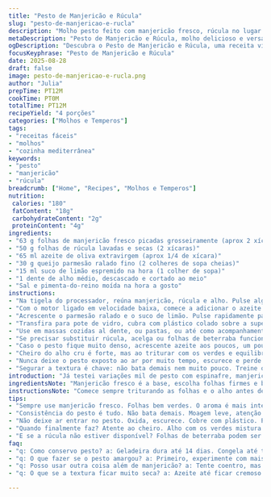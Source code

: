 ```yaml
---
title: "Pesto de Manjericão e Rúcula"
slug: "pesto-de-manjericao-e-rucla"
description: "Molho pesto feito com manjericão fresco, rúcula no lugar do espinafre tradicional, azeite extravirgem, parmesão ralado, suco de limão e alho. Receita rápida, cremosa e versátil, fácil de ajustar para intolerantes. Pode ser guardado na geladeira por até duas semanas ou congelado. Perfeito para massas, sanduíches ou como base de molhos. Textura bonita, cor vibrante, aroma herbal intenso com toque cítrico que corta o óleo da gordura. Uso de rúcula dá um leve amargor que tempera o manjericão, criando um equilíbrio interessante para paladares acostumados a sabores mais intensos. Ingredientes simples, resultado surpreendente."
metaDescription: "Pesto de Manjericão e Rúcula, molho delicioso e versátil. Ideal para massas, sanduíches e muito mais, com toque herbal e cítrico."
ogDescription: "Descubra o Pesto de Manjericão e Rúcula, uma receita vibrante e fácil. Molho perfeito para realçar pratos com frescor e sabor."
focusKeyphrase: "Pesto de Manjericão e Rúcula"
date: 2025-08-28
draft: false
image: pesto-de-manjericao-e-rucla.png
author: "Julia"
prepTime: PT12M
cookTime: PT0M
totalTime: PT12M
recipeYield: "4 porções"
categories: ["Molhos e Temperos"]
tags:
- "receitas fáceis"
- "molhos"
- "cozinha mediterrânea"
keywords:
- "pesto"
- "manjericão"
- "rúcula"
breadcrumb: ["Home", "Recipes", "Molhos e Temperos"]
nutrition: 
 calories: "180"
 fatContent: "18g"
 carbohydrateContent: "2g"
 proteinContent: "4g"
ingredients:
- "63 g folhas de manjericão fresco picadas grosseiramente (aprox 2 xícaras)"
- "50 g folhas de rúcula lavadas e secas (2 xícaras)"
- "65 ml azeite de oliva extravirgem (aprox 1/4 de xícara)"
- "30 g queijo parmesão ralado fino (2 colheres de sopa cheias)"
- "15 ml suco de limão espremido na hora (1 colher de sopa)"
- "1 dente de alho médio, descascado e cortado ao meio"
- "Sal e pimenta-do-reino moída na hora a gosto"
instructions:
- "Na tigela do processador, reúna manjericão, rúcula e alho. Pulse algumas vezes para quebrar as folhas, atenção para não triturar demais e liberar amargor exagerado da rúcula."
- "Com o motor ligado em velocidade baixa, comece a adicionar o azeite em fio, supervisionando a textura. Deve ficar cremoso, mas ainda com pequenas partículas, não uma pasta lisa demais. Sinal de pesto fresquinho."
- "Acrescente o parmesão ralado e o suco de limão. Pulse rapidamente para incorporar. Prove e corrija o sal e a pimenta, lembrando que queijo pode puxar salgado."
- "Transfira para pote de vidro, cubra com plástico colado sobre a superfície para evitar oxidação. No frio da geladeira dura até 14 dias, ou por 3 meses no freezer, bem embalado."
- "Use em massas cozidas al dente, ou pastas, ou até como acompanhamento para pratos grelhados. A rúcula traz um frescor amargo que corta o doce do manjericão, não ignora essa troca."
- "Se precisar substituir rúcula, acelga ou folhas de beterraba funcionam, mas alteram o sabor final, mais neutro e menos picante. Evite espinafre fresco que aumenta a umidade do molho."
- "Caso o pesto fique muito denso, acrescente azeite aos poucos, um pouco de água do cozimento da massa também ajuda sem diluir sabor."
- "Cheiro do alho cru é forte, mas ao triturar com os verdes e equilibrar com limão, o perfume fica mais suave. Ajustar é questão de hábito."
- "Nunca deixe o pesto exposto ao ar por muito tempo, escurece e perde o frescor. Para reaproveitar sobras, mexa bem, separe porções pequenas para descongelar."
- "Segurar a textura é chave: não bata demais nem muito pouco. Treine o olho, observe mudança das cores, toque na textura. Pesto não é purê, é molho vivo."
introduction: "Já testei variações mil de pesto com espinafre, manjericão, coentro... Mas a combinação de manjericão com rúcula mudou o jogo na minha cozinha. A rúcula, com esse amarguinho que só ela tem, quebra a doçura intensa do manjericão e traz um toque picante que dá personalidade ao molho. Experimentei, achei que poderia ficar estranho, mas a surpresa foi boa. Fácil de fazer: nada de complicação, só juntar e bater, lembrando de não exagerar no movimento para não amargar. Um toque de limão ajuda a equilibrar os sabores e conserva a cor viva. Uso para tudo – massa, avulsos no pão, em sanduíches com queijo branco, e até para dar leveza a pratos pesados. O frescor dessa receita é mágico, principalmente feito na hora, que abre o apetite e deixa aquele cheiro de tempero fresco espalhado pela casa."
ingredientsNote: "Manjericão fresco é a base, escolha folhas firmes e bem verdes. Na falta dele, manjericão genovês está ótimo, mas evite manjericão tailandês que é muito forte. A rúcula traz um sabor único, prefere as folhas pequenas e fresquinhas. Se quiser um toque diferente, experimente trocar a rúcula por agrião para um amargor mais sutil. O alho pode ser substituído por alho assado para um sabor mais doce, menos agressivo. Queijo parmesão ralado é fundamental para o sabor autêntico, mas para quem não come laticínios, teste um mix de castanhas hidratadas com levedura nutricional. O limão fresco é essencial, o industrializado perde acidez e frescor. O azeite de oliva deve ser extravirgem, pois o sabor interfere bastante – mas se só tiver o comum, ok, só não dobra a quantidade para tentar mascarar o gosto mais neutro. Sal e pimenta sempre na hora, prove e ajuste sempre."
instructionsNote: "Comece sempre triturando as folhas e o alho antes de acrescentar azeite, para evitar que o molho fique muito oleoso e sem volume. Adicionar o óleo lentamente permite controlar a consistência, que não deve ser cremosa demais nem muito seca. O parmesão deve ser incorporado por último para preservar seu sabor e textura. Provar só no final evita correr atrás de correção errada no meio do processo. Sempre mantenha uma cobertura de plástico na superfície do pesto para evitar oxidar – a oxidação causa escurecimento e gosto metálico. Congelar em porções pequenas ajuda a evitar desperdício, pois descongelar e congelar de novo estraga a qualidade. Se a textura ficar meio grossa, tome cuidado para não colocar água demais, uma gota de água do cozimento da massa é suficiente para desmanchar. E quando usar, misture com a massa quente fora do fogo para não queimar o pesto e alterar o sabor. Praticidade e sabor caminham juntos aqui, o segredo é sentir a textura, o cheiro e ajustar as doses ao seu gosto."
tips:
- "Sempre use manjericão fresco. Folhas bem verdes. O aroma é mais intenso. Se não tiver, o genovês funciona. Evite o tailandês; muito forte. Rúcula é essencial; escolha as folhas pequenas. Agrião para um toque diferente. Pode misturar. Alho assado adoça; usa menos. O parmesão? Sem substituto à altura. Castanhas com levedura são opção. Mas, o sabor muda."
- "Consistência do pesto é tudo. Não bata demais. Moagem leve, atenção ao pulso. Textura deve ser cremosa, mas não pastosa. Se ficar denso, azeite aos poucos. Um pouco da água da massa? Útil, dá leveza. Lembre-se do limão. Outra dica? Ajusta sempre no final. Provar é crucial. Erro clássico é salgar ou não, mas queijo puxa."
- "Não deixe ar entrar no pesto. Oxida, escurece. Cobre com plástico. Piso sempre bem colado. Isso ajuda a conservar cor vivaz. Tempo de geladeira? Quase duas semanas. Congela bem, mas em pequenas porções. Assim não perde qualidade. Descongelar corretamente é vital. Pesto pode ser usado frio ou em pratos quentes, mas mistura sem calor. Para sabor perfeito."
- "Quando finalmente faz? Atente ao cheiro. Alho com os verdes mistura suavemente. Limão corta o pungente. Use logo, frescor é máximo. Sempre preste atenção na textura. Olho treinado, isso ajuda. Não deixe ali, vai escurecer. Se sobra? Mexa bem, descongele porções. Pesto deve ser molho vivo, vibrante, personalidade forte. Palavra de quem experimentou."
- "E se a rúcula não estiver disponível? Folhas de beterraba podem ser usadas. Mas o sabor muda. Acelga pode ser outra alternativa. Mais neutro talvez. Se o alho estiver demais, substitua por cebola roxa, sabor mais suave. Pense sempre em alternativas. E ajuste a quantidade a gosto. Pesto é liberdade na cozinha."
faq:
- "q: Como conservo pesto? a: Geladeira dura até 14 dias. Congela até três meses. Use potes pequenos. Sempre cubra com plástico, não deixo exposto. Se o pesto escurecer, não uso. Oxidação compromete o sabor."
- "q: O que fazer se o pesto amargou? a: Primeiro, experimente com mais limão, pode ajudar. Outra saída é misturar uma colher de açúcar, suaviza um pouco. Se muito grosso, azeite é a solução, se precisa de leveza."
- "q: Posso usar outra coisa além de manjericão? a: Tente coentro, mas sabor é nada parecido. Menos intenso. Experimente manjericão genovês, mas sabor é diferente. E não coloque espinafre: concentração demais e umidade."
- "q: O que se a textura ficar muito seca? a: Azeite até ficar cremoso. Se nada resolver, gota de água da massa. Só uma! Cuidado para não perder o gosto. Textura é parte do charme do pesto."

---
```


